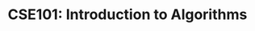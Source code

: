 ---
title: "CSE101: Introduction to Algorithms"
venue: 'UC San Diego'
year: "Winter 2023"
collection: teaching
permalink: false
---